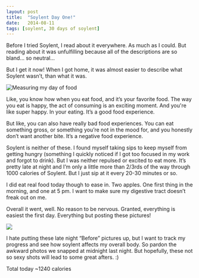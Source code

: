 ```yaml
---
layout: post
title:  "Soylent Day One!"
date:   2014-08-11
tags: [soylent, 30 days of soylent]
---
```


Before I tried Soylent, I read about it everywhere. As much as I could. But reading about it was unfulfilling because all of the descriptions are so bland… so neutral…

But I get it now! When I got home, it was almost easier to describe what Soylent wasn’t, than what it was. 

![Measuring my day of food](https://lh6.googleusercontent.com/-6mLCc2lqXWo/U-mSipjQmTI/AAAAAAAAG78/nEnEh1WTcLA/w955-h716-no/IMG_2689.JPG)

Like, you know how when you eat food, and it’s your favorite food. The way you eat is happy, the act of consuming is an exciting moment. And you're like super happy. In your eating. It’s a good food experience.

But like, you can also have really bad food experiences. You can eat something gross, or something you’re not in the mood for, and you honestly don’t want another bite. It’s a negative food experience.

Soylent is neither of these. I found myself taking sips to keep myself from getting hungry (something I quickly noticed if I got too focused in my work and forgot to drink). But I was neither repulsed or excited to eat more. It’s pretty late at night and I’m only a little more than 2/3rds of the way through 1000 calories of Soylent. But I just sip at it every 20-30 minutes or so.

I did eat real food today though to ease in. Two apples. One first thing in the morning, and one at 5 pm. I want to make sure my digestive tract doesn’t freak out on me. 

Overall it went, well. No reason to be nervous. Granted, everything is easiest the first day. Everything but posting these pictures!

![](https://lh3.googleusercontent.com/-anY_c5mfPPw/U-mW0P0Z0DI/AAAAAAAAG8M/BWOnKWwdhCE/w922-h532-no/kittstart.jpg)

I hate putting these late night “Before” pictures up, but I want to track my progress and see how soylent affects my overall body. So pardon the awkward photos we snapped at midnight last night. But hopefully, these not so sexy shots will lead to some great afters. :)

Total today ~1240 calories